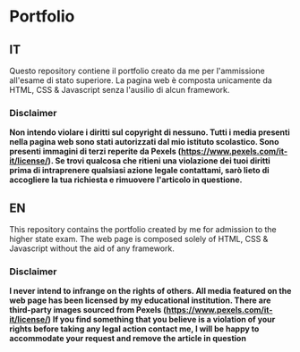 # Portfolio
## IT
Questo repository contiene il portfolio creato da me per l'ammissione all'esame di stato superiore. La pagina web è composta unicamente da HTML, CSS & Javascript senza l'ausilio di alcun framework. 

### Disclaimer 

**Non intendo violare i diritti sul copyright di nessuno. Tutti i media presenti nella pagina web sono stati autorizzati dal mio istituto scolastico. Sono presenti immagini di terzi reperite da Pexels (https://www.pexels.com/it-it/license/). Se trovi qualcosa che ritieni una violazione dei tuoi diritti prima di intraprenere qualsiasi azione legale contattami, sarò lieto di accogliere la tua richiesta e rimuovere l'articolo in questione.**

## EN 
This repository contains the portfolio created by me for admission to the higher state exam. The web page is composed solely of HTML, CSS & Javascript without the aid of any framework. 

### Disclaimer
**I never intend to infrange on the rights of others. All media featured on the web page has been licensed by my educational institution. There are third-party images sourced from Pexels (https://www.pexels.com/it-it/license/)
If you find something that you believe is a violation of your rights before taking any legal action contact me, I will be happy to accommodate your request and remove the article in question**
